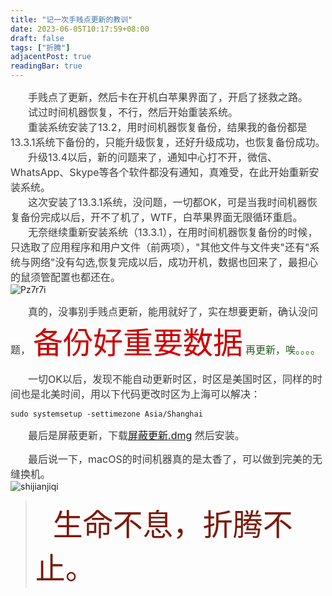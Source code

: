 ```yaml
---
title: "记一次手贱点更新的教训"
date: 2023-06-05T10:17:59+08:00
draft: false
tags: ["折腾"]
adjacentPost: true
readingBar: true
---
```

&emsp;&emsp;<font size=3 color=#3C3C3D>手贱点了更新，然后卡在开机白苹果界面了，开启了拯救之路。</font>
<br>
&emsp;&emsp;<font size=3 color=#3C3C3D>试过时间机器恢复，不行，然后开始重装系统。</font><br>
&emsp;&emsp;<font size=3 color=#3C3C3D>重装系统安装了13.2，用时间机器恢复备份，结果我的备份都是13.3.1系统下备份的，只能升级恢复，还好升级成功，也恢复备份成功。</font><br>
&emsp;&emsp;<font size=3 color=#3C3C3D>升级13.4以后，新的问题来了，通知中心打不开，微信、WhatsApp、Skype等各个软件都没有通知，真难受，在此开始重新安装系统。</font><br>
&emsp;&emsp;<font size=3 color=#3C3C3D>这次安装了13.3.1系统，没问题，一切都OK，可是当我时间机器恢复备份完成以后，开不了机了，WTF，白苹果界面无限循环重启。</font><br>
&emsp;&emsp;<font size=3 color=#3C3C3D>无奈继续重新安装系统（13.3.1），在用时间机器恢复备份的时候，只选取了应用程序和用户文件（前两项），"其他文件与文件夹"还有"系统与网络"没有勾选,恢复完成以后，成功开机，数据也回来了，最担心的鼠须管配置也都还在。</font><br>
![Pz7r7i](https://cdn.jsdelivr.net/gh/tosspi/mumu@main/uPic/Pz7r7i.png)

&emsp;&emsp;<font size=3 color=#3C3C3D>真的，没事别手贱点更新，能用就好了，实在想要更新，确认没问题，</font> <font size=7 color=#cc0000>备份好重要数据</font> <font size=3 color=#255b21>再更新，唉。。。。</font><br>

&emsp;&emsp;<font size=3 color=#3C3C3D>一切OK以后，发现不能自动更新时区，时区是美国时区，同样的时间也是北美时间，用以下代码更改时区为上海可以解决：</font><br>

```
sudo systemsetup -settimezone Asia/Shanghai
```

&emsp;&emsp;<font size=3 color=#3C3C3D>最后是屏蔽更新，下载[屏蔽更新.dmg](https://ibelife.cowtransfer.com/s/49c4e19b07f247) 然后安装。</font><br>

&emsp;&emsp;<font size=3 color=#3C3C3D>最后说一下，macOS的时间机器真的是太香了，可以做到完美的无缝换机。</font><br>
![shijianjiqi](https://cdn.jsdelivr.net/gh/tosspi/mumu@main/uPic/shijianjiqi.png)
<br>

>&emsp;&emsp;<font size=9 color=#7a1b0c>生命不息，折腾不止。</font>